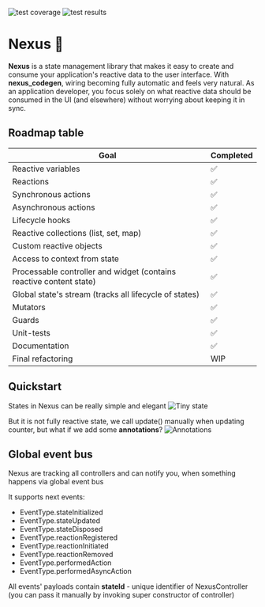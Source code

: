 ![test coverage](https://img.shields.io/badge/coverage-95.5%25-green)
![test results](https://img.shields.io/badge/tests-16%20passed%2C%200%20failed-green)

# Nexus 🚀

**Nexus** is a state management library that makes it easy to create and consume your application's reactive data to the user interface. With **nexus_codegen**, wiring becoming fully automatic and feels very natural. As an application developer, you focus solely on what reactive data should be consumed in the UI (and elsewhere) without worrying about keeping it in sync.

## Roadmap table

| Goal | Completed |
|---|---|
| Reactive variables  | ✅ |
| Reactions | ✅  | 
| Synchronous actions | ✅  |
| Asynchronous actions |  ✅ |
| Lifecycle hooks |  ✅ |
| Reactive collections (list, set, map) |  ✅ |
| Custom reactive objects |  ✅ |
| Access to context from state |  ✅ |
| Processable controller and widget (contains reactive content state) |  ✅ |
| Global state's stream (tracks all lifecycle of states) | ✅ |
| Mutators | ✅ |
| Guards | ✅ |
| Unit-tests | ✅ |
| Documentation | ✅ |
| Final refactoring | WIP |

## Quickstart

States in Nexus can be really simple and elegant
![Tiny state](https://i.imgur.com/U2u9sPT.png)

But it is not fully reactive state, we call update() manually when updating counter, but what if we add some **annotations**?
![Annotations](https://i.imgur.com/KFILTpJ.png)
## Global event bus

Nexus are tracking all controllers and can notify you, when something happens via global event bus

It supports next events:

* EventType.stateInitialized
* EventType.stateUpdated
* EventType.stateDisposed
* EventType.reactionRegistered
* EventType.reactionInitiated
* EventType.reactionRemoved
* EventType.performedAction
* EventType.performedAsyncAction

All events' payloads contain **stateId** - unique identifier of NexusController (you can pass it manually by invoking super constructor of controller)
